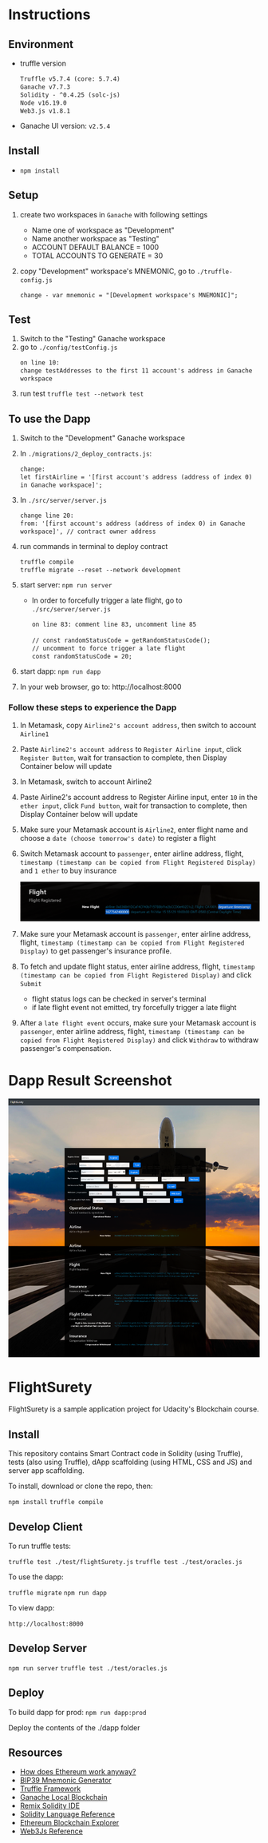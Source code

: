 # Instructions
## Environment
- truffle version
    ```
    Truffle v5.7.4 (core: 5.7.4)
    Ganache v7.7.3
    Solidity - ^0.4.25 (solc-js)
    Node v16.19.0
    Web3.js v1.8.1
    ```
- Ganache UI version: `v2.5.4`

## Install
- `npm install`

## Setup
1. create two workspaces in `Ganache` with following settings
    
    - Name one of workspace as "Development"
    - Name another workspace as "Testing"
    - ACCOUNT DEFAULT BALANCE = 1000
    - TOTAL ACCOUNTS TO GENERATE = 30
2. copy "Development" workspace's MNEMONIC, go to `./truffle-config.js`
    ```
    change - var mnemonic = "[Development workspace's MNEMONIC]";
    ```
## Test
1. Switch to the "Testing" Ganache workspace
2. go to `./config/testConfig.js`
    ```
    on line 10:
    change testAddresses to the first 11 account's address in Ganache workspace
    ```
3. run test `truffle test --network test`

## To use the Dapp

1. Switch to the "Development" Ganache workspace
2. In `./migrations/2_deploy_contracts.js`:

    ```
    change:
    let firstAirline = '[first account's address (address of index 0) in Ganache workspace]';
    ```
3. In `./src/server/server.js`
    ```
    change line 20:
    from: '[first account's address (address of index 0) in Ganache workspace]', // contract owner address
    ```
4. run commands in terminal to deploy contract
    ```
    truffle compile
    truffle migrate --reset --network development
    ```
5. start server: `npm run server`

    - In order to forcefully trigger a late flight, go to `./src/server/server.js`
        ```
        on line 83: comment line 83, uncomment line 85

        // const randomStatusCode = getRandomStatusCode();
        // uncomment to force trigger a late flight
        const randomStatusCode = 20;
        ```

6. start dapp: `npm run dapp`

7. In your web browser, go to: http://localhost:8000

### Follow these steps to experience the Dapp
1. In Metamask, copy `Airline2's account address`, then switch to account `Airline1` 

2. Paste `Airline2's account address` to `Register Airline input`, click `Register Button`, wait for transaction to complete, then Display Container below will update

3. In Metamask, switch to account Airline2

4. Paste Airline2's account address to Register Airline input, enter `10` in the `ether input`, click `Fund button`, wait for transaction to complete, then Display Container below will update

5. Make sure your Metamask account is `Airline2`, enter flight name and choose a `date (choose tomorrow's date)` to register a flight

6. Switch Metamask account to `passenger`, enter airline address, flight, `timestamp (timestamp can be copied from Flight Registered Display)` and `1 ether` to buy insurance
    
    ![timestamp](./readme-images/timestamp.png)

7. Make sure your Metamask account is `passenger`, enter airline address, flight, `timestamp (timestamp can be copied from Flight Registered Display)` to get passenger's insurance profile.

8. To fetch and update flight status, enter airline address, flight, `timestamp (timestamp can be copied from Flight Registered Display)` and click `Submit`
    
    - flight status logs can be checked in server's terminal
    - if late flight event not emitted, try forcefully trigger a late flight

9. After a `late flight event` occurs, make sure your Metamask account is `passenger`, enter airline address, flight, `timestamp (timestamp can be copied from Flight Registered Display)` and click `Withdraw` to withdraw passenger's compensation.


# Dapp Result Screenshot
![screenshot](./readme-images/screenshot.png)
#

# FlightSurety

FlightSurety is a sample application project for Udacity's Blockchain course.

## Install

This repository contains Smart Contract code in Solidity (using Truffle), tests (also using Truffle), dApp scaffolding (using HTML, CSS and JS) and server app scaffolding.

To install, download or clone the repo, then:

`npm install`
`truffle compile`

## Develop Client

To run truffle tests:

`truffle test ./test/flightSurety.js`
`truffle test ./test/oracles.js`

To use the dapp:

`truffle migrate`
`npm run dapp`

To view dapp:

`http://localhost:8000`

## Develop Server

`npm run server`
`truffle test ./test/oracles.js`

## Deploy

To build dapp for prod:
`npm run dapp:prod`

Deploy the contents of the ./dapp folder


## Resources

* [How does Ethereum work anyway?](https://medium.com/@preethikasireddy/how-does-ethereum-work-anyway-22d1df506369)
* [BIP39 Mnemonic Generator](https://iancoleman.io/bip39/)
* [Truffle Framework](http://truffleframework.com/)
* [Ganache Local Blockchain](http://truffleframework.com/ganache/)
* [Remix Solidity IDE](https://remix.ethereum.org/)
* [Solidity Language Reference](http://solidity.readthedocs.io/en/v0.4.24/)
* [Ethereum Blockchain Explorer](https://etherscan.io/)
* [Web3Js Reference](https://github.com/ethereum/wiki/wiki/JavaScript-API)